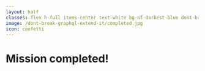 ```yaml
---
layout: half
classes: flex h-full items-center text-white bg-nf-darkest-blue dont-break-graphql-extend-it__completed
image: /dont-break-graphql-extend-it/completed.jpg
icon: confetti
---
```


<h1 class="big-title big-title--white">Mission completed!</h1>

<!--
Do a nice victory gesture and shout!
-->
